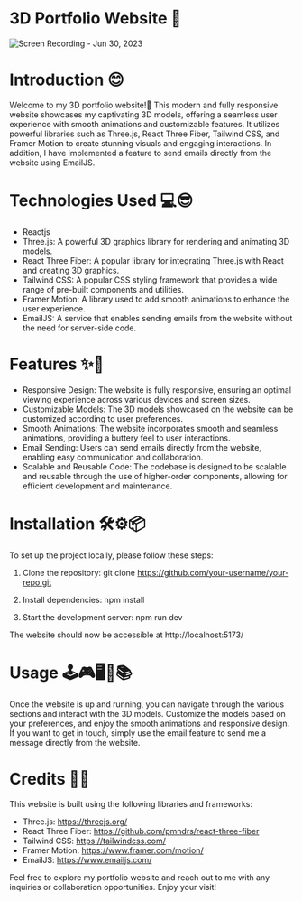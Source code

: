 # 3D Portfolio Website 🤩
![Screen Recording - Jun 30, 2023](https://github.com/maggywairigu/my-portfolio/assets/68754799/cba21e88-4808-44f8-ae8d-86590defbdb8)

# Introduction 😊

Welcome to my 3D portfolio website!🤗 This modern and fully responsive website showcases my captivating 3D models, offering a seamless user experience with smooth animations and customizable features. It utilizes powerful libraries such as Three.js, React Three Fiber, Tailwind CSS, and Framer Motion to create stunning visuals and engaging interactions. In addition, I have implemented a feature to send emails directly from the website using EmailJS.

# Technologies Used 💻😎

* Reactjs
* Three.js: A powerful 3D graphics library for rendering and animating 3D models.
* React Three Fiber: A popular library for integrating Three.js with React and creating 3D graphics.
* Tailwind CSS: A popular CSS styling framework that provides a wide range of pre-built components and utilities.
* Framer Motion: A library used to add smooth animations to enhance the user experience.
* EmailJS: A service that enables sending emails from the website without the need for server-side code.

# Features ✨🤝

* Responsive Design: The website is fully responsive, ensuring an optimal viewing experience across various devices and screen sizes.
* Customizable Models: The 3D models showcased on the website can be customized according to user preferences.
* Smooth Animations: The website incorporates smooth and seamless animations, providing a buttery feel to user interactions.
* Email Sending: Users can send emails directly from the website, enabling easy communication and collaboration.
* Scalable and Reusable Code: The codebase is designed to be scalable and reusable through the use of higher-order components, allowing for efficient development and maintenance.

# Installation 🛠⚙📦

To set up the project locally, please follow these steps:

1. Clone the repository: git clone https://github.com/your-username/your-repo.git

2. Install dependencies: npm install
   
3. Start the development server: npm run dev
   
The website should now be accessible at http://localhost:5173/

# Usage 🕹🎮🖥📱📚

Once the website is up and running, you can navigate through the various sections and interact with the 3D models. Customize the models based on your preferences, and enjoy the smooth animations and responsive design. If you want to get in touch, simply use the email feature to send me a message directly from the website.

# Credits 👏🙌

This website is built using the following libraries and frameworks:

* Three.js: https://threejs.org/
* React Three Fiber: https://github.com/pmndrs/react-three-fiber
* Tailwind CSS: https://tailwindcss.com/
* Framer Motion: https://www.framer.com/motion/
* EmailJS: https://www.emailjs.com/

Feel free to explore my portfolio website and reach out to me with any inquiries or collaboration opportunities. Enjoy your visit!
